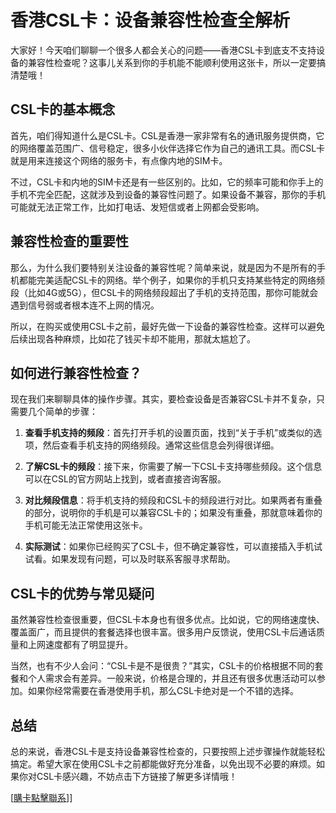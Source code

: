 # 香港CSL卡：设备兼容性检查全解析

大家好！今天咱们聊聊一个很多人都会关心的问题——香港CSL卡到底支不支持设备的兼容性检查呢？这事儿关系到你的手机能不能顺利使用这张卡，所以一定要搞清楚哦！

## CSL卡的基本概念

首先，咱们得知道什么是CSL卡。CSL是香港一家非常有名的通讯服务提供商，它的网络覆盖范围广、信号稳定，很多小伙伴选择它作为自己的通讯工具。而CSL卡就是用来连接这个网络的服务卡，有点像内地的SIM卡。

不过，CSL卡和内地的SIM卡还是有一些区别的。比如，它的频率可能和你手上的手机不完全匹配，这就涉及到设备的兼容性问题了。如果设备不兼容，那你的手机可能就无法正常工作，比如打电话、发短信或者上网都会受影响。

## 兼容性检查的重要性

那么，为什么我们要特别关注设备的兼容性呢？简单来说，就是因为不是所有的手机都能完美适配CSL卡的网络。举个例子，如果你的手机只支持某些特定的网络频段（比如4G或5G），但CSL卡的网络频段超出了手机的支持范围，那你可能就会遇到信号弱或者根本连不上网的情况。

所以，在购买或使用CSL卡之前，最好先做一下设备的兼容性检查。这样可以避免后续出现各种麻烦，比如花了钱买卡却不能用，那就太尴尬了。

## 如何进行兼容性检查？

现在我们来聊聊具体的操作步骤。其实，要检查设备是否兼容CSL卡并不复杂，只需要几个简单的步骤：

1. **查看手机支持的频段**：首先打开手机的设置页面，找到“关于手机”或类似的选项，然后查看手机支持的网络频段。通常这些信息会列得很详细。

2. **了解CSL卡的频段**：接下来，你需要了解一下CSL卡支持哪些频段。这个信息可以在CSL的官方网站上找到，或者直接咨询客服。

3. **对比频段信息**：将手机支持的频段和CSL卡的频段进行对比。如果两者有重叠的部分，说明你的手机是可以兼容CSL卡的；如果没有重叠，那就意味着你的手机可能无法正常使用这张卡。

4. **实际测试**：如果你已经购买了CSL卡，但不确定兼容性，可以直接插入手机试试看。如果发现有问题，可以及时联系客服寻求帮助。

## CSL卡的优势与常见疑问

虽然兼容性检查很重要，但CSL卡本身也有很多优点。比如说，它的网络速度快、覆盖面广，而且提供的套餐选择也很丰富。很多用户反馈说，使用CSL卡后通话质量和上网速度都有了明显提升。

当然，也有不少人会问：“CSL卡是不是很贵？”其实，CSL卡的价格根据不同的套餐和个人需求会有差异。一般来说，价格是合理的，并且还有很多优惠活动可以参加。如果你经常需要在香港使用手机，那么CSL卡绝对是一个不错的选择。

## 总结

总的来说，香港CSL卡是支持设备兼容性检查的，只要按照上述步骤操作就能轻松搞定。希望大家在使用CSL卡之前都能做好充分准备，以免出现不必要的麻烦。如果你对CSL卡感兴趣，不妨点击下方链接了解更多详情哦！

[[購卡點擊聯系](https://t.me/s/SXDXQF)]]